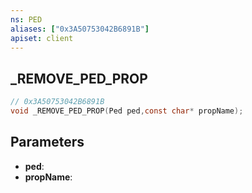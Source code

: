 ```yaml
---
ns: PED
aliases: ["0x3A50753042B6891B"]
apiset: client
---
```

## _REMOVE_PED_PROP

```c
// 0x3A50753042B6891B
void _REMOVE_PED_PROP(Ped ped,const char* propName);
```


## Parameters
* **ped**:
* **propName**:



